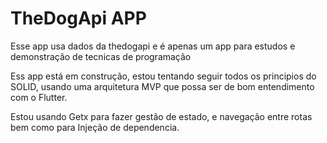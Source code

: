 
#  TheDogApi APP

Esse app usa dados da thedogapi e é apenas um app para estudos e demonstração de tecnicas de programação

Ess app está em construção, estou tentando seguir todos os principios do SOLID, usando uma arquitetura MVP que possa ser de bom entendimento com o Flutter. 

Estou usando Getx para fazer gestão de estado, e navegação entre rotas bem como para Injeção de dependencia.


